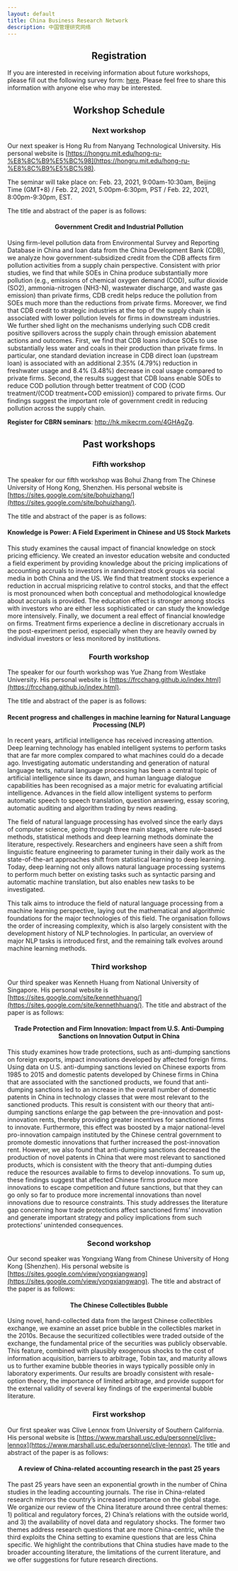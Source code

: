 ```yaml
---
layout: default
title: China Business Research Network
description: 中国管理研究网络
---
```


## **<center>Registration</center>**
If you are interested in receiving information about future workshops, please fill out the following survey form: [here](http://hk.mikecrm.com/4GHAgZg). Please feel free to share this information with anyone else who may be interested.

## **<center>Workshop Schedule</center>**
### **<center>Next workshop</center>**
Our next speaker is Hong Ru from Nanyang Technological University. His personal website is [https://hongru.mit.edu/hong-ru-%E8%8C%B9%E5%BC%98](https://hongru.mit.edu/hong-ru-%E8%8C%B9%E5%BC%98).

The seminar will take place on: Feb. 23, 2021, 9:00am-10:30am, Beijing Time (GMT+8) / Feb. 22, 2021, 5:00pm-6:30pm, PST / Feb. 22, 2021, 8:00pm-9:30pm, EST. 

The title and abstract of the paper is as follows:

#### **<center>Government Credit and Industrial Pollution </center>** 

Using firm-level pollution data from Environmental Survey and Reporting Database in China and loan data from the China Development Bank (CDB), we analyze how government-subsidized credit from the CDB affects firm pollution activities from a supply chain perspective. Consistent with prior studies, we find that while SOEs in China produce substantially more pollution (e.g., emissions of chemical oxygen demand (COD), sulfur dioxide (SO2), ammonia-nitrogen (NH3-N), wastewater discharge, and waste gas emission) than private firms, CDB credit helps reduce the pollution from SOEs much more than the reductions from private firms. Moreover, we find that CDB credit to strategic industries at the top of the supply chain is associated with lower pollution levels for firms in downstream industries. We further shed light on the mechanisms underlying such CDB credit positive spillovers across the supply chain through emission abatement actions and outcomes. First, we find that CDB loans induce SOEs to use substantially less water and coals in their production than private firms. In particular, one standard deviation increase in CDB direct loan (upstream loan) is associated with an additional 2.35% (4.79%) reduction in freshwater usage and 8.4% (3.48%) decrease in coal usage compared to private firms. Second, the results suggest that CDB loans enable SOEs to reduce COD pollution through better treatment of COD {COD treatment/(COD treatment+COD emission)} compared to private firms. Our findings suggest the important role of government credit in reducing pollution across the supply chain.

**Register for CBRN seminars**: http://hk.mikecrm.com/4GHAgZg.

## **<center>Past workshops</center>**
### **<center>Fifth workshop</center>**
The speaker for our fifth workshop was Bohui Zhang from The Chinese University of Hong Kong, Shenzhen. His personal website is [https://sites.google.com/site/bohuizhang/](https://sites.google.com/site/bohuizhang/).

The title and abstract of the paper is as follows:

#### **<center>Knowledge is Power: A Field Experiment in Chinese and US Stock Markets </center>** 

This study examines the causal impact of financial knowledge on stock pricing efficiency. We created an investor education website and conducted a field experiment by providing knowledge about the pricing implications of accounting accruals to investors in randomized stock groups via social media in both China and the US. We find that treatment stocks experience a reduction in accrual mispricing relative to control stocks, and that the effect is most pronounced when both conceptual and methodological knowledge about accruals is provided. The education effect is stronger among stocks with investors who are either less sophisticated or can study the knowledge more intensively. Finally, we document a real effect of financial knowledge on firms. Treatment firms experience a decline in discretionary accruals in the post-experiment period, especially when they are heavily owned by individual investors or less monitored by institutions. 

### **<center>Fourth workshop</center>**
The speaker for our fourth workshop was Yue Zhang from Westlake University. His personal website is [https://frcchang.github.io/index.html](https://frcchang.github.io/index.html).

The title and abstract of the paper is as follows:

#### **<center>Recent progress and challenges in machine learning for Natural Language Processing (NLP) </center>** 

In recent years, artificial intelligence has received increasing attention. Deep learning technology has enabled intelligent systems to perform tasks that are far more complex compared to what machines could do a decade ago. Investigating automatic understanding and generation of natural language texts, natural language processing has been a central topic of artificial intelligence since its dawn, and human language dialogue capabilities has been recognised as a major metric for evaluating artificial intelligence. Advances in the field allow intelligent systems to perform automatic speech to speech translation, question answering, essay scoring, automatic auditing and algorithm trading by news reading.

The field of natural language processing has evolved since the early days of computer science, going through three main stages, where rule-based methods, statistical methods and deep learning methods dominate the literature, respectively. Researchers and engineers have seen a shift from linguistic feature engineering to parameter tuning in their daily work as the state-of-the-art approaches shift from statistical learning to deep learning. Today, deep learning not only allows natural language processing systems to perform much better on existing tasks such as syntactic parsing and automatic machine translation, but also enables new tasks to be investigated.

This talk aims to introduce the field of natural language processing from a machine learning perspective, laying out the mathematical and algorithmic foundations for the major technologies of this field. The organisation follows the order of increasing complexity, which is also largely consistent with the development history of NLP technologies. In particular, an overview of major NLP tasks is introduced first, and the remaining talk evolves around machine learning methods. 

### **<center>Third workshop</center>**
Our third speaker was Kenneth Huang from National University of Singapore. His personal website is [https://sites.google.com/site/kennethhuang/](https://sites.google.com/site/kennethhuang/). The title and abstract of the paper is as follows:

#### **<center>Trade Protection and Firm Innovation: Impact from U.S. Anti-Dumping Sanctions on Innovation Output in China </center>** 

This study examines how trade protections, such as anti-dumping sanctions on foreign exports, impact innovations developed by affected foreign firms. Using data on U.S. anti-dumping sanctions levied on Chinese exports from 1985 to 2015 and domestic patents developed by Chinese firms in China that are associated with the sanctioned products, we found that anti-dumping sanctions led to an increase in the overall number of domestic patents in China in technology classes that were most relevant to the sanctioned products. This result is consistent with our theory that anti-dumping sanctions enlarge the gap between the pre-innovation and post-innovation rents, thereby providing greater incentives for sanctioned firms to innovate. Furthermore, this effect was boosted by a major national-level pro-innovation campaign instituted by the Chinese central government to promote domestic innovations that further increased the post-innovation rent. However, we also found that anti-dumping sanctions decreased the production of novel patents in China that were most relevant to sanctioned products, which is consistent with the theory that anti-dumping duties reduce the resources available to firms to develop innovations. To sum up, these findings suggest that affected Chinese firms produce more innovations to escape competition and future sanctions, but that they can go only so far to produce more incremental innovations than novel innovations due to resource constraints. This study addresses the literature gap concerning how trade protections affect sanctioned firms’ innovation and generate important strategy and policy implications from such protections’ unintended consequences.


### **<center>Second workshop</center>**
Our second speaker was Yongxiang Wang from Chinese University of Hong Kong (Shenzhen). His personal website is [https://sites.google.com/view/yongxiangwang](https://sites.google.com/view/yongxiangwang). The title and abstract of the paper is as follows:

#### **<center>The Chinese Collectibles Bubble </center>** 

Using novel, hand-collected data from the largest Chinese collectibles exchange, we examine an asset price bubble in the collectibles market in the 2010s. Because the securitized collectibles were traded outside of the exchange, the fundamental price of the securities was publicly observable. This feature, combined with plausibly exogenous shocks to the cost of information acquisition, barriers to arbitrage, Tobin tax, and maturity allows us to further examine bubble theories in ways typically possible only in laboratory experiments. Our results are broadly consistent with resale-option theory, the importance of limited arbitrage, and provide support for the external validity of several key findings of the experimental bubble literature.


### **<center>First workshop</center>**
Our first speaker was Clive Lennox from University of Southern California. His personal website is [https://www.marshall.usc.edu/personnel/clive-lennox](https://www.marshall.usc.edu/personnel/clive-lennox).
The title and abstract of the paper is as follows:

#### **<center>A review of China-related accounting research in the past 25 years </center>** 

The past 25 years have seen an exponential growth in the number of China studies in the leading accounting journals. The rise in China-related research mirrors the country’s increased importance on the global stage. We organize our review of the China literature around three central themes: 1) political and regulatory forces, 2) China’s relations with the outside world, and 3) the availability of novel data and regulatory shocks. The former two themes address research questions that are more China-centric, while the third exploits the China setting to examine questions that are less China specific. We highlight the contributions that China studies have made to the broader accounting literature, the limitations of the current literature, and we offer suggestions for future research directions. 

